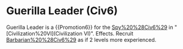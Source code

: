 # Guerilla Leader (Civ6)

Guerilla Leader is a {{Promotion6}} for the [Spy%20%28Civ6%29](Spy) in "[Civilization%20VI](Civilization VI)".
Effects.
Recruit [Barbarian%20%28Civ6%29](partisans) as if 2 levels more experienced.